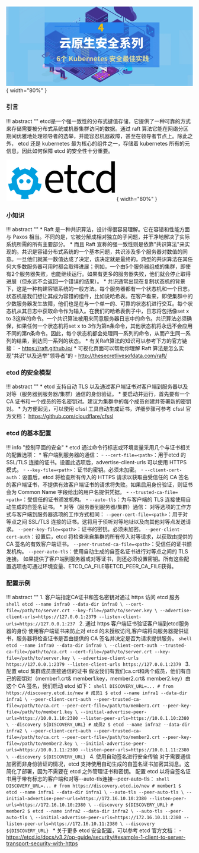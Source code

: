 ![配图](../../img/related/cloudnativesec-series4-pic4.jpeg){ width="80%" }
### 引言

!!! abstract ""
    etcd是一个强一致性的分布式键值存储，它提供了一种可靠的方式来存储需要被分布式系统或机器集群访问的数据。通过 raft 算法它能在网络分区期间优雅地处理领导者的选举，并能容忍机器故障，甚至在领导者节点上。除此之外， etcd 还是 kubernetes 最为核心的组件之一，存储着 kubernetes 所有的元信息，因此如何保障 etcd 的安全性十分重要。

![配图](../../img/related/cloudnativesec-series5-pic1.png){ width="80%" }

### 小知识
!!! abstract ""
    * Raft 是一种共识算法，设计得很容易理解。它在容错和性能方面与 Paxos 相当。不同的是，它被分解成相对独立的子问题，并干净地解决了实际系统所需的所有主要部分。
    * 而且 Raft 宣称的强一致性则是依靠"共识算法"来实现的。共识是容错分布式系统的一个基本问题，共识涉及多个服务器对数值的同意。一旦他们就某一数值达成了决定，该决定就是最终的。典型的共识算法在其任何大多数服务器可用时都会取得进展；例如，一个由5个服务器组成的集群，即使有2个服务器失败，也能继续运行。如果有更多的服务器失败，他们就会停止取得进展（但永远不会返回一个错误的结果）。
    * 共识通常出现在复制状态机的背景下，这是一种构建容错系统的一般方法。每个服务器都有一个状态机和一个日志。状态机是我们想让其成为容错的组件，比如说哈希表。在客户看来，即使集群中的少数服务器发生故障，他们也是在与一个单一的、可靠的状态机进行交互。每个状态机从其日志中获取命令作为输入。在我们的哈希表例子中，日志将包括像set x to 3这样的命令。一个共识算法被用来同意服务器日志中的命令。共识算法必须确保，如果任何一个状态机将set x to 3作为第n条命令，其他状态机将永远不会应用不同的第n条命令。因此，每个状态机都会处理同一系列的命令，从而产生同一系列的结果，到达同一系列的状态。
    * 有关Raft算法的知识可以参考下方的官方链接：
        - https://raft.github.io/
    * 可视化页面可以帮助你理解 Raft 算法是怎么实现"共识"以及选举"领导者"的
        - http://thesecretlivesofdata.com/raft/

### etcd 的安全模型

!!! abstract ""
    * etcd 支持自动 TLS 以及通过客户端证书对客户端到服务器以及对等（服务器到服务器/集群）通信的身份验证。
    * 要启动并运行，首先要有一个 CA 证书和一个成员的签名密钥对。建议为集群中的每个成员创建并签署新的密钥对。
    * 为方便起见，可以使用 cfssl 工具自动生成证书，详细步骤可参考 cfssl 官方文档： https://github.com/cloudflare/cfssl


### etcd 的基本配置
!!! info "控制平面的安全"
    * etcd 通过命令行标志或环境变量采用几个与证书相关的配置选项：
    * 客户端到服务器的通信：
        - `--cert-file=<path>`：用于etcd 的 SSL/TLS 连接的证书。设置此选项后，advertise-client-urls 可以使用 HTTPS 模式。
        - `--key-file=<path>`：证书的密钥。必须未加密。
        - `--client-cert-auth`：设置后，etcd 将检查所有传入的 HTTPS 请求以获取由受信任的 CA 签名的客户端证书，不提供有效客户端证书的请求将失败。如果启用身份验证，则证书会为 Common Name 字段给出的用户名提供凭据。
        - `--trusted-ca-file=<path>`：受信任的证书颁发机构。
        - `--auto-tls`：为与客户端的 TLS 连接使用自动生成的自签名证书。
    * 对等（服务器到服务器/集群）通信：
        对等选项的工作方式与客户端到服务器选项的工作方式相同：
        `--peer-cert-file=<path>`：用于对等点之间 SSL/TLS 连接的证书。这将用于侦听对等地址以及向其他对等点发送请求。
        `--peer-key-file=<path>`：证书的密钥。必须未加密。
        `--peer-client-cert-auth`：设置后，etcd 将检查来自集群的所有传入对等请求，以获取由提供的 CA 签名的有效客户端证书。
        `--peer-trusted-ca-file=<path>`：受信任的证书颁发机构。
        `--peer-auto-tls`：使用自动生成的自签名证书进行对等点之间的 TLS 连接。
    如果提供了客户端到服务器或对等证书，则还必须设置密钥。所有这些配置选项也可通过环境变量、ETCD_CA_FILE等ETCD_PEER_CA_FILE获得。

### 配置示例
!!! abstract ""
    1. 客户端指定CA证书和签名密钥对通过 https 访问 etcd 服务
    ```shell
    etcd --name infra0 --data-dir infra0 \
    --cert-file=/path/to/server.crt --key-file=/path/to/server.key \
    --advertise-client-urls=https://127.0.0.1:2379 --listen-client-urls=https://127.0.0.1:237
    ```
    2. 通过 https 客户端证书验证客户端到etcd服务器的身份
    使用客户端证书来防止对 etcd 的未授权访问,客户端将向服务器提供证书，服务器将检查证书是否由提供的 CA 签名并决定是否为请求提供服务。
    ```shell
    etcd --name infra0 --data-dir infra0 \
    --client-cert-auth --trusted-ca-file=/path/to/ca.crt --cert-file=/path/to/server.crt --key-file=/path/to/server.key \
    --advertise-client-urls https://127.0.0.1:2379 --listen-client-urls https://127.0.0.1:2379
    ```
    3. 配置 etcd 集群成员直接通信的证书
    假设我们有我们ca.crt和两个成员，他们有自己的密钥对（member1.crt& member1.key，member2.crt& member2.key）由这个 CA 签名，我们启动 etcd 如下：
    ```shell
    DISCOVERY_URL=... # from https://discovery.etcd.io/new
    # 成员1
    $ etcd --name infra1 --data-dir infra1 \
      --peer-client-cert-auth --peer-trusted-ca-file=/path/to/ca.crt --peer-cert-file=/path/to/member1.crt --peer-key-file=/path/to/member1.key \
      --initial-advertise-peer-urls=https://10.0.1.10:2380 --listen-peer-urls=https://10.0.1.10:2380 \
      --discovery ${DISCOVERY_URL}
    # 成员2
    $ etcd --name infra2 --data-dir infra2 \
      --peer-client-cert-auth --peer-trusted-ca-file=/path/to/ca.crt --peer-cert-file=/path/to/member2.crt --peer-key-file=/path/to/member2.key \
      --initial-advertise-peer-urls=https://10.0.1.11:2380 --listen-peer-urls=https://10.0.1.11:2380 \
      --discovery ${DISCOVERY_URL}
    ```
    4. 使用自动签名进行安全传输
    对于需要通信加密而非身份验证的情况，etcd 支持使用自动生成的自签名证书加密其消息。这简化了部署，因为不需要在 etcd 之外管理证书和密钥。
    配置 etcd 以将自签名证书用于带有标志的客户端和对等--auto-tls连接--peer-auto-tls：
    ```shell
    DISCOVERY_URL=... # from https://discovery.etcd.io/new
    # member1
    $ etcd --name infra1 --data-dir infra1 \
      --auto-tls --peer-auto-tls \
      --initial-advertise-peer-urls=https://172.16.10.10:2380 --listen-peer-urls=https://172.16.10.10:2380 \
      --discovery ${DISCOVERY_URL}
    # member2
    $ etcd --name infra2 --data-dir infra2 \
      --auto-tls --peer-auto-tls \
      --initial-advertise-peer-urls=https://172.16.10.11:2380 --listen-peer-urls=https://172.16.10.11:2380 \
      --discovery ${DISCOVERY_URL}
    ```
    * 关于更多 etcd 安全配置，可以参考 etcd 官方文档：
        - https://etcd.io/docs/v3.2/op-guide/security/#example-1-client-to-server-transport-security-with-https